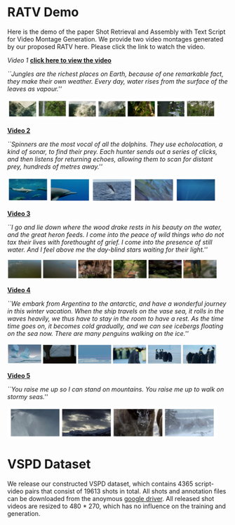 # RATV Demo

Here is the demo of the paper Shot Retrieval and Assembly with Text Script for Video Montage Generation. We provide two video montages generated by our proposed RATV here. Please click the link to watch the video.

*Video 1* **[click here to view the video](https://youtu.be/o6jFBBMmJ9c)**

*``Jungles are the richest places on Earth, because of one remarkable fact, they make their own weather. Every day, water rises from the surface of the leaves as vapour.''*  
<p align="left"><img width="95%" src="assets/sample1.png" /></p>


**[Video 2](https://youtu.be/ajRGEVL4M3o)**

*``Spinners are the most vocal of all the dolphins. They use echolocation, a kind of sonar, to find their prey. Each hunter sends out a series of clicks, and then listens for returning echoes, allowing them to scan for distant prey, hundreds of metres away.''*  
<p align="left"><img width="95%" src="assets/sample2.png" /></p>

**[Video 3](https://youtu.be/ayebcgxnsJY)**

*``I go and lie down where the wood drake rests in his beauty on the water, and the great heron feeds. I come into the peace of wild things who do not tax their lives with forethought of grief. I come into the presence of still water. And I feel above me the day-blind stars waiting for their light.''*  
<p align="left"><img width="95%" src="assets/sample3.png" /></p>

**[Video 4](https://youtu.be/DJDm3Jc4Y20)**

*``We embark from Argentina to the antarctic, and have a wonderful journey in this winter vacation. When the ship travels on the vase sea, it rolls in the waves heavily, we thus have to stay in the room to have a rest. As the time time goes on, it becomes cold gradually, and we can see icebergs floating on the sea now. There are many penguins walking on the ice.''*  
<p align="left"><img width="95%" src="assets/sample4.png" /></p>

**[Video 5](https://youtu.be/mEfB2SOlTg8)**

*``You raise me up so I can stand on mountains. You raise me up to walk on stormy seas.''*  
<p align="left"><img width="95%" src="assets/sample5.png" /></p>

# VSPD Dataset

We release our constructed VSPD dataset, which contains 4365 script-video pairs that consist of 19613 shots in total. All shots and annotation files can be downloaded from the anoymous [google driver](https://drive.google.com/drive/folders/1VFtgqw8QivFwUHx5E4vawIj7vW3oH0As?usp=sharing). All released shot videos are resized to 480 \* 270, which has no influence on the training and generation.

